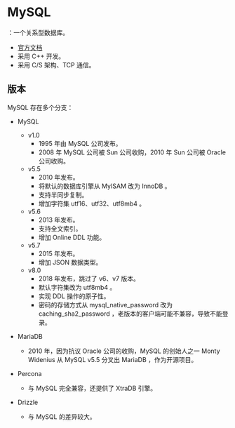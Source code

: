 # MySQL

：一个关系型数据库。
- [官方文档](https://dev.mysql.com/doc/refman/5.7/en/)
- 采用 C++ 开发。
- 采用 C/S 架构、TCP 通信。

## 版本

MySQL 存在多个分支：
- MySQL
  - v1.0
    - 1995 年由 MySQL 公司发布。
    - 2008 年 MySQL 公司被 Sun 公司收购，2010 年 Sun 公司被 Oracle 公司收购。
  - v5.5
    - 2010 年发布。
    - 将默认的数据库引擎从 MyISAM 改为 InnoDB 。
    - 支持半同步复制。
    - 增加字符集 utf16、utf32、utf8mb4 。
  - v5.6
    - 2013 年发布。
    - 支持全文索引。
    - 增加 Online DDL 功能。
  - v5.7
    - 2015 年发布。
    - 增加 JSON 数据类型。
  - v8.0
    - 2018 年发布，跳过了 v6、v7 版本。
    - 默认字符集改为 utf8mb4 。
    - 实现 DDL 操作的原子性。
    - 密码的存储方式从 mysql_native_password 改为 caching_sha2_password ，老版本的客户端可能不兼容，导致不能登录。

- MariaDB
  - 2010 年，因为抗议 Oracle 公司的收购，MySQL 的创始人之一 Monty Widenius 从 MySQL v5.5 分叉出 MariaDB ，作为开源项目。
- Percona
  - 与 MySQL 完全兼容，还提供了 XtraDB 引擎。
- Drizzle
  - 与 MySQL 的差异较大。
